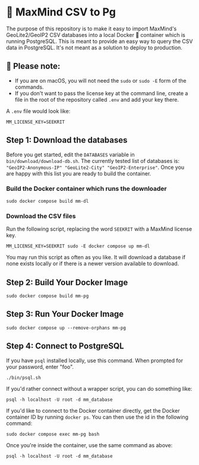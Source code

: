 # 🔎 MaxMind CSV to Pg

The purpose of this repository is to make it easy to import MaxMind's
GeoLite2/GeoIP2 CSV databases into a local Docker 🐳 container which is running
PostgreSQL. This is meant to provide an easy way to query the CSV data in
PostgreSQL. It's not meant as a solution to deploy to production.

## 🚨 Please note:

- If you are on macOS, you will not need the `sudo` or `sudo -E` form of
the commands.
- If you don't want to pass the license key at the command line, create
  a file in the root of the repository called `.env` and add your key
  there.

A `.env` file would look like:

```shell
MM_LICENSE_KEY=SEEKRIT
```

## Step 1: Download the databases

Before you get started, edit the `DATABASES` variable in
`bin/download/download-db.sh`. The currently tested list of databases is:
`"GeoIP2-Anonymous-IP" "GeoLite2-City" "GeoIP2-Enterprise"`. Once you are happy
with this list you are ready to build the container.

### Build the Docker container which runs the downloader

```text
sudo docker compose build mm-dl
```

### Download the CSV files

Run the following script, replacing the word `SEEKRIT` with a MaxMind license
key.

```text
MM_LICENSE_KEY=SEEKRIT sudo -E docker compose up mm-dl
```

You may run this script as often as you like. It will download a database if
none exists locally or if there is a newer version available to download.

## Step 2: Build Your Docker Image

```text
sudo docker compose build mm-pg
```

## Step 3: Run Your Docker Image

```text
sudo docker compose up --remove-orphans mm-pg
```

## Step 4: Connect to PostgreSQL

If you have `psql` installed locally, use this command. When prompted for your password, enter "foo".

```text
./bin/psql.sh
```

If you'd rather connect without a wrapper script, you can do something like:

```text
psql -h localhost -U root -d mm_database
```

If you'd like to connect to the Docker container directly, get the Docker
container ID by running `docker ps`. You can then use the id in the following
command:

```text
sudo docker compose exec mm-pg bash
```

Once you're inside the container, use the same command as above:

```text
psql -h localhost -U root -d mm_database
```
